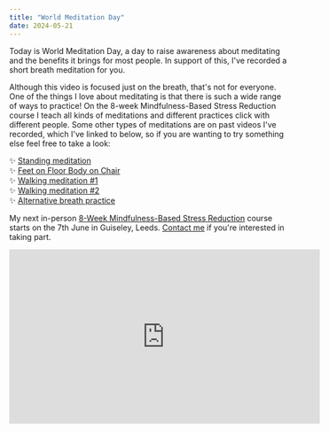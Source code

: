 ```yaml
---
title: "World Meditation Day"
date: 2024-05-21
---
```

Today is World Meditation Day, a day to raise awareness about meditating and the benefits it brings for most people. In support of this, I've recorded a short breath meditation for you.  
  
Although this video is focused just on the breath, that's not for everyone. One of the things I love about meditating is that there is such a wide range of ways to practice! On the 8-week Mindfulness-Based Stress Reduction course I teach all kinds of meditations and different practices click with different people. Some other types of meditations are on past videos I've recorded, which I've linked to below, so if you are wanting to try something else feel free to take a look:  
  
✨ [Standing meditation](/blogs/standing-meditation-and-the-benefits-of-it)  
✨ [Feet on Floor Body on Chair](/blogs/feet-on-floor-body-on-chair)  
✨ [Walking meditation #1](/blogs/guided-mindful-walking-meditation)  
✨ [Walking meditation #2](/blogs/video-mindful-walking-in-the-woods)  
✨ [Alternative breath practice](/blogs/mindfulness-of-breathing)  
  
My next in-person [8-Week Mindfulness-Based Stress Reduction](/courses) course starts on the 7th June in Guiseley, Leeds. [Contact me](/contact) if you're interested in taking part.

<iframe width="560" height="315" src="https://www.youtube.com/embed/VR7SM8HCDu8?si=vkx-cATIm01qVcxh" title="YouTube video player" frameborder="0" allow="accelerometer; autoplay; clipboard-write; encrypted-media; gyroscope; picture-in-picture; web-share" referrerpolicy="strict-origin-when-cross-origin" allowfullscreen></iframe>